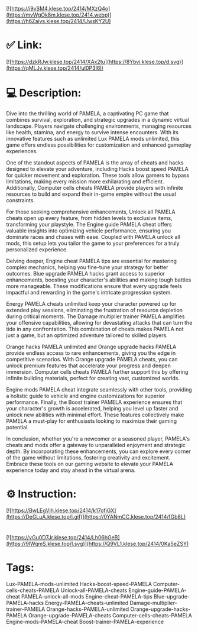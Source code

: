 [![https://i9vSM4.klese.top/2414/MXzQ4o](https://mvWgOk8m.klese.top/2414.webp)](https://h6Zaivs.klese.top/2414/UwsKY2U)
# ✅ Link:
[![https://dzkRJw.klese.top/2414/XAx2tu](https://8Ybvi.klese.top/d.svg)](https://qMLJv.klese.top/2414/uI0P3I6I)
# 💻 Description:
Dive into the thrilling world of PAMELA, a captivating PC game that combines survival, exploration, and strategic upgrades in a dynamic virtual landscape. Players navigate challenging environments, managing resources like health, stamina, and energy to survive intense encounters. With its innovative features such as unlimited Lux PAMELA mods unlimited, this game offers endless possibilities for customization and enhanced gameplay experiences.



One of the standout aspects of PAMELA is the array of cheats and hacks designed to elevate your adventure, including Hacks boost speed PAMELA for quicker movement and exploration. These tools allow gamers to bypass limitations, making every mission more exhilarating and efficient. Additionally, Computer cells cheats PAMELA provide players with infinite resources to build and expand their in-game empire without the usual constraints.



For those seeking comprehensive enhancements, Unlock all PAMELA cheats open up every feature, from hidden levels to exclusive items, transforming your playstyle. The Engine guide PAMELA cheat offers valuable insights into optimizing vehicle performance, ensuring you dominate races and chases with ease. Coupled with PAMELA unlock all mods, this setup lets you tailor the game to your preferences for a truly personalized experience.



Delving deeper, Engine cheat PAMELA tips are essential for mastering complex mechanics, helping you fine-tune your strategy for better outcomes. Blue upgrade PAMELA hacks grant access to superior enhancements, boosting your character's abilities and making tough battles more manageable. These modifications ensure that every upgrade feels impactful and rewarding in the game's intricate progression system.



Energy PAMELA cheats unlimited keep your character powered up for extended play sessions, eliminating the frustration of resource depletion during critical moments. The Damage multiplier trainer PAMELA amplifies your offensive capabilities, allowing for devastating attacks that can turn the tide in any confrontation. This combination of cheats makes PAMELA not just a game, but an optimized adventure tailored to skilled players.



Orange hacks PAMELA unlimited and Orange upgrade hacks PAMELA provide endless access to rare enhancements, giving you the edge in competitive scenarios. With Orange upgrade PAMELA cheats, you can unlock premium features that accelerate your progress and deepen immersion. Computer cells cheats PAMELA further support this by offering infinite building materials, perfect for creating vast, customized worlds.



Engine mods PAMELA cheat integrate seamlessly with other tools, providing a holistic guide to vehicle and engine customizations for superior performance. Finally, the Boost trainer PAMELA experience ensures that your character's growth is accelerated, helping you level up faster and unlock new abilities with minimal effort. These features collectively make PAMELA a must-play for enthusiasts looking to maximize their gaming potential.



In conclusion, whether you're a newcomer or a seasoned player, PAMELA's cheats and mods offer a gateway to unparalleled enjoyment and strategic depth. By incorporating these enhancements, you can explore every corner of the game without limitations, fostering creativity and excitement. Embrace these tools on our gaming website to elevate your PAMELA experience today and stay ahead in the virtual arena.

# ⚙️ Instruction:
[![https://BwLEgVjh.klese.top/2414/k17ofiGX](https://DeGLuA.klese.top/i.gif)](https://0YANmCC.klese.top/2414/fGb8L)
#
[![https://vGu0D7Jr.klese.top/2414/Lh06hGeB](https://9lWqmS.klese.top/l.svg)](https://Q9VL1.klese.top/2414/0Ka5eZSY)
# Tags:
Lux-PAMELA-mods-unlimited Hacks-boost-speed-PAMELA Computer-cells-cheats-PAMELA Unlock-all-PAMELA-cheats Engine-guide-PAMELA-cheat PAMELA-unlock-all-mods Engine-cheat-PAMELA-tips Blue-upgrade-PAMELA-hacks Energy-PAMELA-cheats-unlimited Damage-multiplier-trainer-PAMELA Orange-hacks-PAMELA-unlimited Orange-upgrade-hacks-PAMELA Orange-upgrade-PAMELA-cheats Computer-cells-cheats-PAMELA Engine-mods-PAMELA-cheat Boost-trainer-PAMELA-experience






